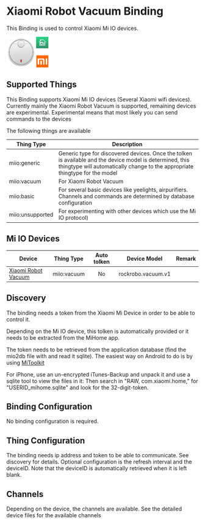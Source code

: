 # Xiaomi Robot Vacuum Binding

This Binding is used to control Xiaomi Mi IO devices.

![MIIO logo](doc/miio.png)

## Supported Things

This Binding supports Xiaomi Mi IO devices (Several Xiaomi wifi devices).
Currently mainly the Xiaomi Robot Vacuum is supported, remaining devices are experimental.
Experimental means that most likely you can send commands to the devices

The following things are available

| Thing Type | Description |
|--------|---------| 
| miio:generic | Generic type for discovered devices. Once the tolken is available and the device model is determined, this thingtype will automatically change to the appropriate thingtype for the model |
| miio:vacuum | For Xiaomi Robot Vacuum |
| miio:basic | For several basic devices like yeelights, airpurifiers. Channels and commands are determined by database configuration |
| miio:unsupported | For experimenting with other devices which use the Mi IO protocol)

## Mi IO Devices

| Device | Thing Type | Auto tolken | Device Model  | Remark |
| ----------- | --------- |:---:| ---------- | -----------| 
| [Xiaomi Robot Vacuum](doc/vacuum.md) | miio:vacuum | No | rockrobo.vacuum.v1 |


## Discovery

The binding needs a token from the Xiaomi Mi Device in order to be able to control it.

Depending on the Mi IO device, this tolken is automatically provided or it needs to be extracted from the MiHome app.

The token needs to be retrieved from the application database (find the mio2db file with and read it sqlite). The easiest way on Android to do is by using [MiToolkit](https://github.com/ultrara1n/MiToolkit/releases)

For iPhone, use an un-encrypted iTunes-Backup and unpack it and use a sqlite tool to view the files in it: 
Then search in "RAW, com.xiaomi.home," for "USERID_mihome.sqlite" and look for the 32-digit-token.

## Binding Configuration

No binding configuration is required.

## Thing Configuration

The binding needs ip address and token to be able to communicate. See discovery for details.
Optional configuration is the refresh interval and the deviceID. Note that the deviceID is automatically retrieved when it is left blank.

## Channels

Depending on the device, the channels are available.
See the detailed device files for the available channels



